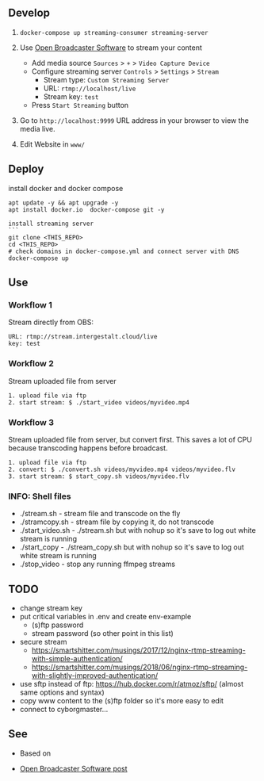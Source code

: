 Develop
-------

1. `docker-compose up streaming-consumer streaming-server`

2. Use [Open Broadcaster Software](https://obsproject.com/) to stream your content

    * Add media source `Sources` > `+` > `Video Capture Device`
    * Configure streaming server `Controls` > `Settings` > `Stream`
        - Stream type: `Custom Streaming Server`
        - URL: `rtmp://localhost/live`
        - Stream key: `test`
    * Press `Start Streaming` button

3. Go to `http://localhost:9999` URL address in your browser to view the media live.

4. Edit Website in `www/`

Deploy
------

install docker and docker compose
````
apt update -y && apt upgrade -y
apt install docker.io  docker-compose git -y

install streaming server
```
git clone <THIS_REPO>
cd <THIS_REPO>
# check domains in docker-compose.yml and connect server with DNS
docker-compose up
````

Use
---

### Workflow 1

Stream directly from OBS:
````
URL: rtmp://stream.intergestalt.cloud/live
key: test
````

### Workflow 2
Stream uploaded file from server
````
1. upload file via ftp
2. start stream: $ ./start_video videos/myvideo.mp4
````

### Workflow 3
Stream uploaded file from server, but convert first. This saves a lot of CPU because transcoding happens before broadcast.
````
1. upload file via ftp
2. convert: $ ./convert.sh videos/myvideo.mp4 videos/myvideo.flv
3. start stream: $ start_copy.sh videos/myvideo.flv
````

### INFO: Shell files
* ./stream.sh - stream file and transcode on the fly
* ./stramcopy.sh - stream file by copying it, do not transcode
* ./start_video.sh - ./stream.sh but with nohup so it's save to log out white stream is running
* ./start_copy - ./stream_copy.sh but with nohup so it's save to log out white stream is running
* ./stop_video - stop any running ffmpeg streams

TODO
----

* change stream key
* put critical variables in .env and create env-example
  * (s)ftp password
  * stream password (so other point in this list)
* secure stream
  * https://smartshitter.com/musings/2017/12/nginx-rtmp-streaming-with-simple-authentication/
  * https://smartshitter.com/musings/2018/06/nginx-rtmp-streaming-with-slightly-improved-authentication/
* use sftp instead of ftp: https://hub.docker.com/r/atmoz/sftp/ (almost same options and syntax)
* copy www content to the (s)ftp folder so it's more easy to edit
* connect to cyborgmaster...

See
---
* Based on [](https://github.com/codeworksio/docker-streaming-server)

* [Open Broadcaster Software post](https://obsproject.com/forum/resources/how-to-set-up-your-own-private-streaming-server-server-using-nginx.50/)
